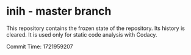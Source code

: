 # inih - master branch

This repository contains the frozen state of the repository.
Its history is cleared. It is used only for static code
analysis with Codacy.

Commit Time: 1721959207
